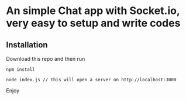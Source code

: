 # An simple Chat app with Socket.io, very easy to setup and write codes

## Installation
Download this repo and then run
```
npm install

node index.js // this will open a server on http://localhost:3000
```

Enjoy